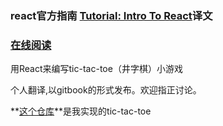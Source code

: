 ### react官方指南 [Tutorial: Intro To React](https://facebook.github.io/react/tutorial/tutorial.html)译文
### [在线阅读](https://beijiyang.github.io/react-tutorial-translation/)
用React来编写tic-tac-toe（井字棋）小游戏

个人翻译,以gitbook的形式发布。欢迎指正讨论。

**[这个仓库](https://github.com/BeijiYang/tic-tac-toe)**是我实现的tic-tac-toe